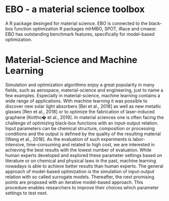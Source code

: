 # EBO - a material science toolbox

A R package desinged for material science. EBO is connected to the black-box function optimization R packages mlrMBO, SPOT, iRace and cmaesr. EBO has outstanding benchmark features, specifically for model-based optimization.

# Material-Science and Machine Learning

Simulation and optimization algorithms enjoy a great popularity in many fields, such as aerospace, material-science and engineering, just to name a few examples. Especially in material-science, machine learning contains a wide range of applications. With machine learning it was possible to discover new solar light absorbers [Bei et al., 2018] as well as new metallic glasses [Ren et al., 2018] or to optimize the fabrication of laser-induced graphene [Kottho� et al., 2019]. In material sciences one is often facing the challenge of optimizing black-box functions with an input-output relation. Input parameters can be chemical structure, composition or processing conditions and the output is defined by the quality of the resulting material [Wang et al., 2018]. As the evaluation of such experiments is labor-intensive, time-consuming and related to high cost, we are interested in achieving the best results with the lowest number of evaluation. While human experts developed and explored these parameter settings based on literature or on chemical and physical laws in the past, machine learning nowadays is able to achieve better results than human experts. The general approach of model-based optimization is the simulation of input-output relation with so called surrogate models. Thereafter, the next promising points are proposed with an iterative model-based approach. This procedure enables researchers to improve their choices which parameter settings to test next.
